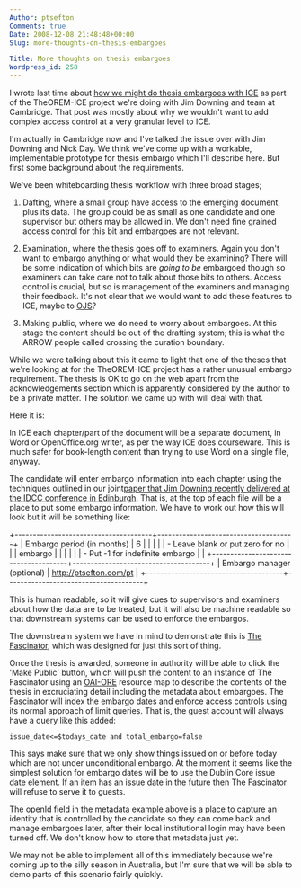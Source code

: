 ```yaml
---
Author: ptsefton
Comments: true
Date: 2008-12-08 21:48:48+00:00
Slug: more-thoughts-on-thesis-embargoes

Title: More thoughts on thesis embargoes
Wordpress_id: 258
---
```


<div>

<div class="page-toc">

</div>

<div>

I wrote last time about [how we might do thesis embargoes with
ICE](http://ptsefton.com/2008/12/02/embargoes-on-bits-of-theses-skating-on-thin-ice.htm)
as part of the TheOREM-ICE project we're doing with Jim Downing and team
at Cambridge. That post was mostly about why we wouldn't want to add
complex access control at a very granular level to ICE.

I'm actually in Cambridge now and I've talked the issue over with Jim
Downing and Nick Day. We think we've come up with a workable,
implementable prototype for thesis embargo which I'll describe here. But
first some background about the requirements.

We've been whiteboarding thesis workflow with three broad stages;

1.  Dafting, where a small group have access to the emerging document
    plus its data. The group could be as small as one candidate and one
    supervisor but others may be allowed in. We don't need fine grained
    access control for this bit and embargoes are not relevant.

2.  Examination, where the thesis goes off to examiners. Again you don't
    want to embargo anything or what would they be examining? There will
    be some indication of which bits are *going to be* embargoed though
    so examiners can take care not to talk about those bits to others.
    Access control is crucial, but so is management of the examiners and
    managing their feedback. It's not clear that we would want to add
    these features to ICE, maybe to [OJS](http://pkp.org/)?

3.  Making public, where we do need to worry about embargoes. At this
    stage the content should be out of the drafting system; this is what
    the ARROW people called crossing the curation boundary.

While we were talking about this it came to light that one of the theses
that we're looking at for the TheOREM-ICE project has a rather unusual
embargo requirement. The thesis is OK to go on the web apart from the
acknowledgements section which is apparently considered by the author to
be a private matter. The solution we came up with will deal with that.

Here it is:

In ICE each chapter/part of the document will be a separate document, in
Word or OpenOffice.org writer, as per the way ICE does courseware. This
is much safer for book-length content than trying to use Word on a
single file, anyway.

The candidate will enter embargo information into each chapter using the
techniques outlined in our joint[paper that Jim Downing recently
delivered at the IDCC conference in
Edinburgh](http://www.dspace.cam.ac.uk/handle/1810/206423). That is, at
the top of each file will be a place to put some embargo information. We
have to work out how this will look but it will be something like:

<div class="Table1"
style="width: 100%; margin: 0px; padding: 0px; text-align:left;">

+--------------------------------------+--------------------------------------+
| Embargo period (in months)           | 6                                    |
|                                      |                                      |
| -   Leave blank or put zero for no   |                                      |
|     embargo                          |                                      |
|                                      |                                      |
| -   Put -1 for indefinite embargo    |                                      |
+--------------------------------------+--------------------------------------+
| Embargo manager (optional)           | http://ptsefton.com/pt               |
+--------------------------------------+--------------------------------------+

</div>

This is human readable, so it will give cues to supervisors and
examiners about how the data are to be treated, but it will also be
machine readable so that downstream systems can be used to enforce the
embargos.

The downstream system we have in mind to demonstrate this is [The
Fascinator](http://ice.usq.edu.au/projects/fascinator/trac), which was
designed for just this sort of thing.

Once the thesis is awarded, someone in authority will be able to click
the 'Make Public' button, which will push the content to an instance of
The Fascinator using an [OAI-ORE](http://www.openarchives.org/ore/)
resource map to describe the contents of the thesis in excruciating
detail including the metadata about embargoes. The Fascinator will index
the embargo dates and enforce access controls using its normal approach
of limit queries. That is, the guest account will always have a query
like this added:

    issue_date<=$todays_date and total_embargo=false

This says make sure that we only show things issued on or before today
which are not under unconditional embargo. At the moment it seems like
the simplest solution for embargo dates will be to use the Dublin Core
issue date element. If an item has an issue date in the future then The
Fascinator will refuse to serve it to guests.

The openId field in the metadata example above is a place to capture an
identity that is controlled by the candidate so they can come back and
manage embargoes later, after their local institutional login may have
been turned off. We don't know how to store that metadata just yet.

We may not be able to implement all of this immediately because we're
coming up to the silly season in Australia, but I'm sure that we will be
able to demo parts of this scenario fairly quickly.

</div>

</div>

